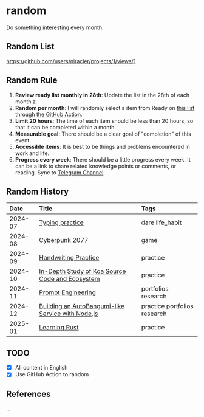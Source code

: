 # random

Do something interesting every month.

## Random List

https://github.com/users/niracler/projects/1/views/1

## Random Rule

1. **Review ready list monthly in 28th**: Update the list in the 28th of each month.z
2. **Random per month**: I will randomly select a item from Ready on [this list](https://github.com/users/niracler/projects/1/views/1) through [the GitHub Action](https://github.com/niracler/random/actions/workflows/random.yml).
3. **Limit 20 hours**: The time of each item should be less than 20 hours, so that it can be completed within a month.
4. **Measurable goal**: There should be a clear goal of "completion" of this event.
5. **Accessible items**: It is best to be things and problems encountered in work and life.
6. **Progress every week**: There should be a little progress every week. It can be a link to share related knowledge points or comments, or reading. Sync to [Telegram Channel](https://t.me/tomoko_channel)

## Random History

<!-- TABLE_START -->

| Date    | Title                                                                                             | Tags                         |
|:--------|:--------------------------------------------------------------------------------------------------|:-----------------------------|
| 2024-07 | [Typing practice](https://github.com/niracler/random/issues/6)                                    | dare life_habit              |
| 2024-08 | [Cyberpunk 2077](https://github.com/niracler/random/issues/2)                                     | game                         |
| 2024-09 | [Handwriting Practice](https://github.com/niracler/random/issues/14)                              | practice                     |
| 2024-10 | [In-Depth Study of Koa Source Code and Ecosystem](https://github.com/niracler/random/issues/23)   | practice                     |
| 2024-11 | [Prompt Engineering](https://github.com/niracler/random/issues/7)                                 | portfolios research          |
| 2024-12 | [Building an AutoBangumi-like Service with Node.js](https://github.com/niracler/random/issues/20) | practice portfolios research |
| 2025-01 | [Learning Rust](https://github.com/niracler/random/issues/11)                                     | practice                     |

<!-- TABLE_END -->

## TODO

- [x] All content in English
- [x] Use GitHub Action to random

## References

...
